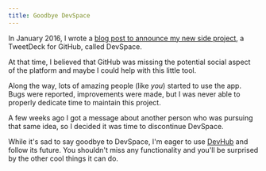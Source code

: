 ```yaml
---
title: Goodbye DevSpace
---
```


In January 2016, I wrote a [blog post to announce my new side project](/the-problems-with-githubs-news-feed/), a TweetDeck for GitHub, called DevSpace.

At that time, I believed that GitHub was missing the potential social aspect of the platform and maybe I could help with this little tool.

Along the way, lots of amazing people (like *you*) started to use the app. Bugs were reported, improvements were made, but I was never able to properly dedicate time to maintain this project.

A few weeks ago I got a message about another person who was pursuing that same idea, so I decided it was time to discontinue DevSpace.

While it's sad to say goodbye to DevSpace, I'm eager to use [DevHub](https://devhubapp.com/) and follow its future. You shouldn't miss any functionality and you'll be surprised by the other cool things it can do.